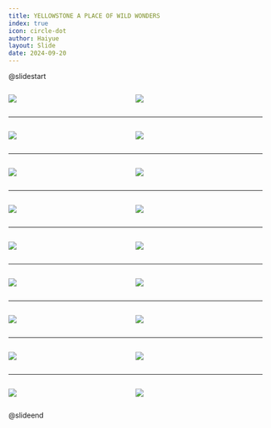 ```yaml
---
title: YELLOWSTONE A PLACE OF WILD WONDERS
index: true
icon: circle-dot
author: Haiyue
layout: Slide
date: 2024-09-20
---
```

 
@slidestart

<div style="display:flex">
<div style="flex:1">

![](/data/english/reading/Level-K/YELLOWSTONE%20A%20PLACE%20OF%20WILD%20WONDERS/001.png)
</div>
<div style="flex:1">

![](/data/english/reading/Level-K/YELLOWSTONE%20A%20PLACE%20OF%20WILD%20WONDERS/002.png)
</div>
</div>

---

<div style="display:flex">
<div style="flex:1">

![](/data/english/reading/Level-K/YELLOWSTONE%20A%20PLACE%20OF%20WILD%20WONDERS/003.png)
</div>
<div style="flex:1">

![](/data/english/reading/Level-K/YELLOWSTONE%20A%20PLACE%20OF%20WILD%20WONDERS/004.png)
</div>
</div>

---

<div style="display:flex">
<div style="flex:1">

![](/data/english/reading/Level-K/YELLOWSTONE%20A%20PLACE%20OF%20WILD%20WONDERS/005.png)
</div>
<div style="flex:1">

![](/data/english/reading/Level-K/YELLOWSTONE%20A%20PLACE%20OF%20WILD%20WONDERS/006.png)
</div>
</div>

---

<div style="display:flex">
<div style="flex:1">

![](/data/english/reading/Level-K/YELLOWSTONE%20A%20PLACE%20OF%20WILD%20WONDERS/007.png)
</div>
<div style="flex:1">

![](/data/english/reading/Level-K/YELLOWSTONE%20A%20PLACE%20OF%20WILD%20WONDERS/008.png)
</div>
</div>

---

<div style="display:flex">
<div style="flex:1">

![](/data/english/reading/Level-K/YELLOWSTONE%20A%20PLACE%20OF%20WILD%20WONDERS/009.png)
</div>
<div style="flex:1">

![](/data/english/reading/Level-K/YELLOWSTONE%20A%20PLACE%20OF%20WILD%20WONDERS/010.png)
</div>
</div>

---

<div style="display:flex">
<div style="flex:1">

![](/data/english/reading/Level-K/YELLOWSTONE%20A%20PLACE%20OF%20WILD%20WONDERS/011.png)
</div>
<div style="flex:1">

![](/data/english/reading/Level-K/YELLOWSTONE%20A%20PLACE%20OF%20WILD%20WONDERS/012.png)
</div>
</div>

---

<div style="display:flex">
<div style="flex:1">

![](/data/english/reading/Level-K/YELLOWSTONE%20A%20PLACE%20OF%20WILD%20WONDERS/013.png)
</div>
<div style="flex:1">

![](/data/english/reading/Level-K/YELLOWSTONE%20A%20PLACE%20OF%20WILD%20WONDERS/014.png)
</div>
</div>

---

<div style="display:flex">
<div style="flex:1">

![](/data/english/reading/Level-K/YELLOWSTONE%20A%20PLACE%20OF%20WILD%20WONDERS/015.png)
</div>
<div style="flex:1">

![](/data/english/reading/Level-K/YELLOWSTONE%20A%20PLACE%20OF%20WILD%20WONDERS/016.png)
</div>
</div>

---

<div style="display:flex">
<div style="flex:1">

![](/data/english/reading/Level-K/YELLOWSTONE%20A%20PLACE%20OF%20WILD%20WONDERS/017.png)
</div>
<div style="flex:1">

![](/data/english/reading/Level-K/YELLOWSTONE%20A%20PLACE%20OF%20WILD%20WONDERS/018.png)
</div>
</div>

@slideend